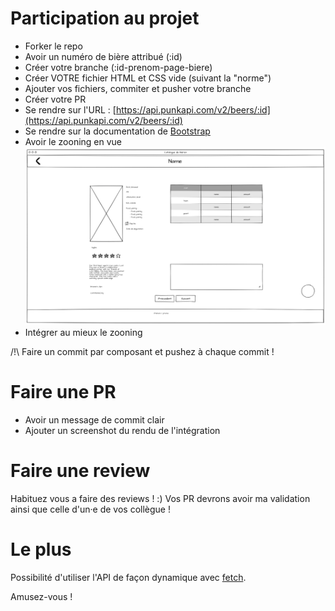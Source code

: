 # Participation au projet

- Forker le repo
- Avoir un numéro de bière attribué (:id)
- Créer votre branche (:id-prenom-page-biere)
- Créer VOTRE fichier HTML et CSS vide (suivant la "norme")
- Ajouter vos fichiers, commiter et pusher votre branche
- Créer votre PR
- Se rendre sur l'URL : [https://api.punkapi.com/v2/beers/:id](https://api.punkapi.com/v2/beers/:id)
- Se rendre sur la documentation de [Bootstrap](https://getbootstrap.com/docs/5.3)
- Avoir le zooning en vue ![catalogue-biere-zooning](docs/catalogue-biere-zooning.png)
- Intégrer au mieux le zooning

/!\ Faire un commit par composant et pushez à chaque commit !

# Faire une PR

- Avoir un message de commit clair
- Ajouter un screenshot du rendu de l'intégration

# Faire une review

Habituez vous a faire des reviews ! :) Vos PR devrons avoir ma validation ainsi que celle d'un·e de vos collègue !

# Le plus

Possibilité d'utiliser l'API de façon dynamique avec [fetch](https://developer.mozilla.org/fr/docs/Web/API/Fetch_API/Using_Fetch).

Amusez-vous !